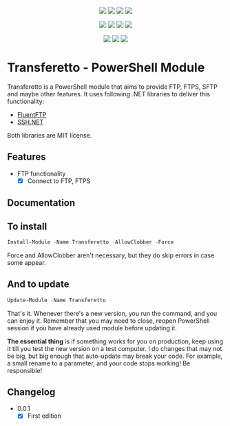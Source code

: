 ﻿<p align="center">
  <a href="https://dev.azure.com/evotecpl/Transferetto/_build/results?buildId=latest"><img src="https://dev.azure.com/evotecpl/Transferetto/_apis/build/status/EvotecIT.Transferetto"></a>
  <a href="https://www.powershellgallery.com/packages/Transferetto"><img src="https://img.shields.io/powershellgallery/v/Transferetto.svg"></a>
  <a href="https://www.powershellgallery.com/packages/Transferetto"><img src="https://img.shields.io/powershellgallery/vpre/Transferetto.svg?label=powershell%20gallery%20preview&colorB=yellow"></a>
  <a href="https://github.com/EvotecIT/Transferetto"><img src="https://img.shields.io/github/license/EvotecIT/Transferetto.svg"></a>
</p>

<p align="center">
  <a href="https://www.powershellgallery.com/packages/Transferetto"><img src="https://img.shields.io/powershellgallery/p/Transferetto.svg"></a>
  <a href="https://github.com/EvotecIT/Transferetto"><img src="https://img.shields.io/github/languages/top/evotecit/Transferetto.svg"></a>
  <a href="https://github.com/EvotecIT/Transferetto"><img src="https://img.shields.io/github/languages/code-size/evotecit/Transferetto.svg"></a>
  <a href="https://www.powershellgallery.com/packages/Transferetto"><img src="https://img.shields.io/powershellgallery/dt/Transferetto.svg"></a>
</p>

<p align="center">
  <a href="https://twitter.com/PrzemyslawKlys"><img src="https://img.shields.io/twitter/follow/PrzemyslawKlys.svg?label=Twitter%20%40PrzemyslawKlys&style=social"></a>
  <a href="https://evotec.xyz/hub"><img src="https://img.shields.io/badge/Blog-evotec.xyz-2A6496.svg"></a>
  <a href="https://www.linkedin.com/in/pklys"><img src="https://img.shields.io/badge/LinkedIn-pklys-0077B5.svg?logo=LinkedIn"></a>
</p>

# Transferetto - PowerShell Module

Transferetto is a PowerShell module that aims to provide FTP, FTPS, SFTP and maybe other features. It uses following .NET libraries to deliver this functionality:

- [FluentFTP](https://github.com/robinrodricks/FluentFTP)
- [SSH.NET](https://github.com/sshnet/SSH.NET/)

Both libraries are MIT license.

## Features

- FTP functionality
  - [x] Connect to FTP, FTPS

## Documentation

## To install

```powershell
Install-Module -Name Transferetto -AllowClobber -Force
```

Force and AllowClobber aren't necessary, but they do skip errors in case some appear.

## And to update

```powershell
Update-Module -Name Transferetto
```

That's it. Whenever there's a new version, you run the command, and you can enjoy it. Remember that you may need to close, reopen PowerShell session if you have already used module before updating it.

**The essential thing** is if something works for you on production, keep using it till you test the new version on a test computer. I do changes that may not be big, but big enough that auto-update may break your code. For example, a small rename to a parameter, and your code stops working! Be responsible!

## Changelog

- 0.0.1
  - [x] First edition
